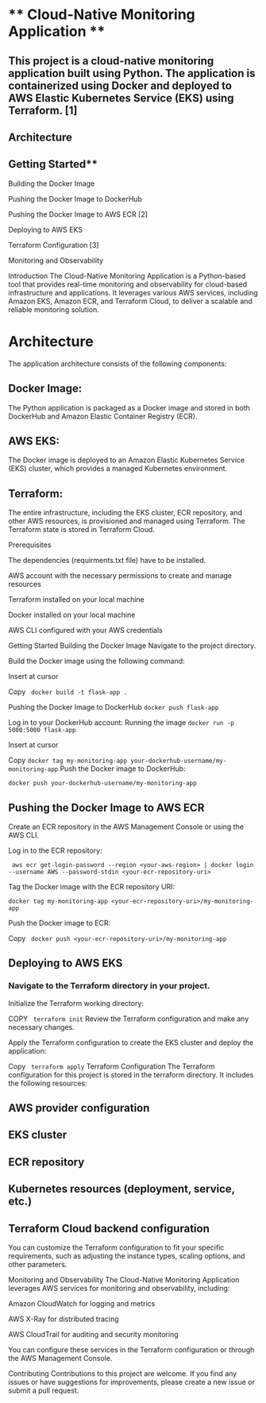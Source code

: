 # ** Cloud-Native Monitoring Application **
## **This project is a cloud-native monitoring application built using Python. The application is containerized using Docker and deployed to AWS Elastic Kubernetes Service (EKS) using Terraform.** [1]


## Architecture

## Getting Started**

Building the Docker Image

Pushing the Docker Image to DockerHub

Pushing the Docker Image to AWS ECR [2]

Deploying to AWS EKS

Terraform Configuration [3]

Monitoring and Observability


Introduction
The Cloud-Native Monitoring Application is a Python-based tool that provides real-time monitoring and observability for cloud-based infrastructure and applications. It leverages various AWS services, including Amazon EKS, Amazon ECR, and Terraform Cloud, to deliver a scalable and reliable monitoring solution.

# Architecture
The application architecture consists of the following components:

## **Docker** Image:
The Python application is packaged as a Docker image and stored in both DockerHub and Amazon Elastic Container Registry (ECR).

## **AWS EKS:** 
The Docker image is deployed to an Amazon Elastic Kubernetes Service (EKS) cluster, which provides a managed Kubernetes environment.

## **Terraform:** 
The entire infrastructure, including the EKS cluster, ECR repository, and other AWS resources, is provisioned and managed using Terraform. The Terraform state is stored in Terraform Cloud.

Prerequisites

The dependencies (requirments.txt file) have to be installed. 

AWS account with the necessary permissions to create and manage resources

Terraform installed on your local machine

Docker installed on your local machine

AWS CLI configured with your AWS credentials

Getting Started
Building the Docker Image
Navigate to the project directory.

Build the Docker image using the following command:


Insert at cursor

Copy
``` docker build -t flask-app .```

Pushing the Docker Image to DockerHub
``` docker push flask-app ``` 

Log in to your DockerHub account:
Running the image
``` docker run -p 5000:5000 flask-app ``` 


Insert at cursor

Copy
``` docker tag my-monitoring-app your-dockerhub-username/my-monitoring-app ``` 
Push the Docker image to DockerHub:


``` docker push your-dockerhub-username/my-monitoring-app ``` 
## **Pushing the Docker Image to AWS ECR**

Create an ECR repository in the AWS Management Console or using the AWS CLI.

Log in to the ECR repository:

``` aws ecr get-login-password --region <your-aws-region> | docker login --username AWS --password-stdin <your-ecr-repository-uri>``` 

Tag the Docker image with the ECR repository URI:

``` docker tag my-monitoring-app <your-ecr-repository-uri>/my-monitoring-app ``` 

Push the Docker image to ECR:

Copy
``` docker push <your-ecr-repository-uri>/my-monitoring-app``` 

## **Deploying to AWS EKS**
### **Navigate to the Terraform directory in your project.**

Initialize the Terraform working directory:

COPY ``` terraform init``` 
Review the Terraform configuration and make any necessary changes.

Apply the Terraform configuration to create the EKS cluster and deploy the application:

Copy
``` terraform apply``` 
Terraform Configuration
The Terraform configuration for this project is stored in the 
terraform
 directory. It includes the following resources:

## **AWS provider configuration**

## **EKS cluster**

## **ECR repository**

## **Kubernetes resources (deployment, service, etc.)**

## **Terraform Cloud backend configuration**

You can customize the Terraform configuration to fit your specific requirements, such as adjusting the instance types, scaling options, and other parameters.

Monitoring and Observability
The Cloud-Native Monitoring Application leverages AWS services for monitoring and observability, including:

Amazon CloudWatch for logging and metrics

AWS X-Ray for distributed tracing

AWS CloudTrail for auditing and security monitoring

You can configure these services in the Terraform configuration or through the AWS Management Console.

Contributing
Contributions to this project are welcome. If you find any issues or have suggestions for improvements, please create a new issue or submit a pull request.
